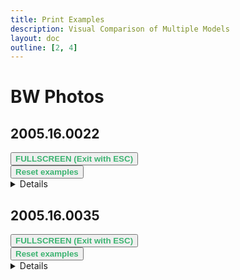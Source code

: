 ```yaml
---
title: Print Examples
description: Visual Comparison of Multiple Models
layout: doc
outline: [2, 4]
---
```


<script setup lang="ts">
import ImageSliderGithub from './components/imageslidergithub.vue' // the vue image slider example comparison component

//HTML5 Fullscreen API
const fullscreenEnabled = document.fullscreenEnabled; //check if fullscreen is possible
function enterFullscreen(elementName) {
  var element = document.getElementById(elementName);
  if(element.requestFullscreen) {
    element.requestFullscreen();
  } else if(element.msRequestFullscreen) {      // for IE11 (remove June 15, 2022)
    element.msRequestFullscreen();
  } else if(element.webkitRequestFullscreen) {  // iOS Safari
    element.webkitRequestFullscreen();
  }
}

// reset button, to keep it simple this will reset all examples. This is simply because when entering fullscreen mode, dragging/moving the image out of view, and pressing esc, the image will have 'vanished' (not in view anymore) so i thought id add a reset button
import { ref } from 'vue';
const componentKey = ref(0);

const forceRerender = () => {
  componentKey.value += 1;
};
</script>

# BW Photos

## 2005.16.0022

<div id="example1">
<ImageSliderGithub :key="componentKey" inputImageURL='https://raw.githubusercontent.com/ksismanis/upscale/main/sources/input/2005.16.0022.jpg' relativePathOutputFolder='output/2005.16.0022' />
</div>
<button v-if="fullscreenEnabled" @click="enterFullscreen('example1')" style="color:mediumseagreen;"><strong>FULLSCREEN (Exit with ESC)</strong></button><br/>
<button v-if="fullscreenEnabled" @click="forceRerender()" style="color:mediumseagreen;"><strong>Reset examples</strong></button>  
<br/> 

<details>
  <summary>Details</summary>
  <p>

<!-- Input Image: 480x320 pixels -->

Input Image: [Image](https://github.com/ksismanis/upscale/blob/main/sources/input/2005.16.0022.jpg)

Output Images: [Github Folder](https://github.com/ksismanis/upscale/tree/main/sources/output/2005.16.0022)


</p>
</details>  
 
## 2005.16.0035

<div id="example2">
<ImageSliderGithub :key="componentKey" inputImageURL='https://raw.githubusercontent.com/ksismanis/upscale/main/sources/input/2005.16.0035.jpg' relativePathOutputFolder='output/2005.16.0035' />
</div>
<button v-if="fullscreenEnabled" @click="enterFullscreen('example2')" style="color:mediumseagreen;"><strong>FULLSCREEN (Exit with ESC)</strong></button><br/>
<button v-if="fullscreenEnabled" @click="forceRerender()" style="color:mediumseagreen;"><strong>Reset examples</strong></button>  
<br/> 

<details>
  <summary>Details</summary>
  <p>

<!-- Input Image: 480x320 pixels -->

Input Image: [Image](https://github.com/ksismanis/upscale/blob/main/sources/input/2005.16.0035.jpg)

Output Images: [Github Folder](https://github.com/ksismanis/upscale/tree/main/sources/output/2005.16.0035)
</p>
</details>  

